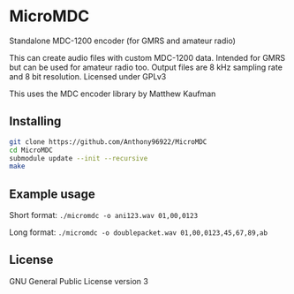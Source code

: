 # MicroMDC
Standalone MDC-1200 encoder (for GMRS and amateur radio)

This can create audio files with custom MDC-1200 data. Intended for GMRS but can be used for amateur radio too. Output files are 8 kHz sampling rate and 8 bit resolution. Licensed under GPLv3

This uses the MDC encoder library by Matthew Kaufman
## Installing
````sh
git clone https://github.com/Anthony96922/MicroMDC
cd MicroMDC
submodule update --init --recursive
make
````  
## Example usage
Short format:
`./micromdc -o ani123.wav 01,00,0123`

Long  format:
`./micromdc -o doublepacket.wav 01,00,0123,45,67,89,ab`
## License
GNU General Public License version 3
